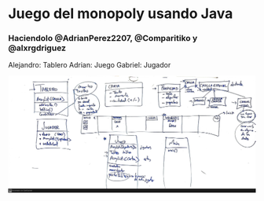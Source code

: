 # Juego del monopoly usando Java

### Haciendolo @AdrianPerez2207, @Comparitiko y @alxrgdriguez

Alejandro: Tablero
Adrian: Juego
Gabriel: Jugador

![clases.jpeg](clases.jpeg)